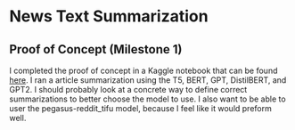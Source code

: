 # News Text Summarization


## Proof of Concept (Milestone 1)
I completed the proof of concept in a Kaggle notebook that can be found [here](https://www.kaggle.com/thomaslazarus/summarization-comparison). I ran a article summarization using the T5, BERT, GPT, DistilBERT, and GPT2. I should probably look at a concrete way to define correct summarizations to better choose the model to use. I also want to be able to user the pegasus-reddit_tifu model, because I feel like it would preform well. 
